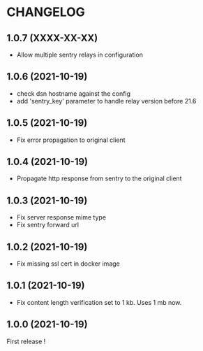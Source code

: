CHANGELOG
=========

1.0.7		(XXXX-XX-XX)
-----------------------

* Allow multiple sentry relays in configuration

1.0.6		(2021-10-19)
-----------------------

* check dsn hostname against the config
* add 'sentry_key' parameter to handle relay version before 21.6

1.0.5		(2021-10-19)
-----------------------

* Fix error propagation to original client

1.0.4		(2021-10-19)
------------------------

* Propagate http response from sentry to the original client

1.0.3		(2021-10-19)
------------------------

* Fix server response mime type
* Fix sentry forward url

1.0.2		(2021-10-19)
------------------------

* Fix missing ssl cert in docker image

1.0.1		(2021-10-19)
------------------------

* Fix content length verification set to 1 kb. Uses 1 mb now.

1.0.0		(2021-10-19)
------------------------

First release !
